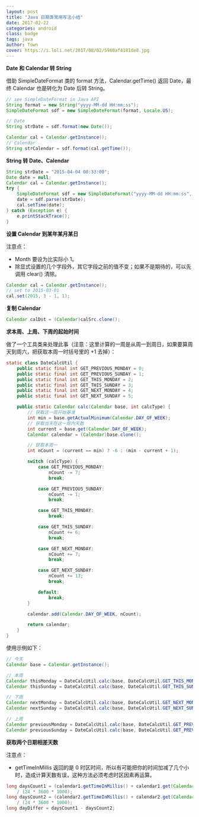 ```yaml
---
layout: post
title: "Java 日期类常用写法小结"
date: 2017-02-22
categories: android
class: badge
tags: java
author: Town
cover: https://i.loli.net/2017/08/02/5980af4181de8.jpg
---
```


**Date 和 Calendar 转 String**

借助 SimpleDateFormat 类的 format 方法，Calendar.getTime() 返回 Date，最终 Calendar 也是转化为 Date 后转 String。

```java
// see SimpleDateFormat in Java API
String format = new String("yyyy-MM-dd HH:mm:ss");
SimpleDateFormat sdf = new SimpleDateFormat(format, Locale.US);

// Date
String strDate = sdf.format(new Date());

Calendar cal = Calendar.getInstance();
// Calendar
String strCalendar = sdf.format(cal.getTime());
```

**String 转 Date、Calendar**

```java
String strDate = "2015-04-04 00:33:00";
Date date = null;
Calendar cal = Calendar.getInstance();
try {
    SimpleDateFormat sdf = new SimpleDateFormat("yyyy-MM-dd HH:mm:ss", Locale.US);
    date = sdf.parse(strDate);
    cal.setTime(date);
} catch (Exception e) {
    e.printStackTrace();
}
```

**设置 Calendar 到某年某月某日**

注意点：

* Month 要设为比实际小 1。
* 除显式设置的几个字段外，其它字段之前的值不变；如果不是期待的，可以先调用 clear() 清除。

```java
Calendar cal = Calendar.getInstance();
// set to 2015-03-01
cal.set(2015, 3 - 1, 1);
```

**复制 Calendar**

```java
Calendar calDst = (Calendar)calSrc.clone();
```

**求本周、上周、下周的起始时间**

做了一个工具类来处理此事（注意：这里计算的一周是从周一到周日，如果要算周天到周六，把获取本周一时括号里的 +1 去掉）：

```java
static class DateCalcUtil {
    public static final int GET_PREVIOUS_MONDAY = 0;
    public static final int GET_PREVIOUS_SUNDAY = 1;
    public static final int GET_THIS_MONDAY = 2;
    public static final int GET_THIS_SUNDAY = 3;
    public static final int GET_NEXT_MONDAY = 4;
    public static final int GET_NEXT_SUNDAY = 5;

    public static Calendar calc(Calendar base, int calcType) {
        // 获取这一周开始基准
        int min = base.getActualMinimum(Calendar.DAY_OF_WEEK);
        // 获取当天在这一周内天数
        int current = base.get(Calendar.DAY_OF_WEEK);
        Calendar calendar = (Calendar)base.clone();

        // 获取本周一
        int nCount = (current == min) ? -6 : (min - current + 1);

        switch (calcType) {
            case GET_PREVIOUS_MONDAY:
                nCount -= 7;
                break;

            case GET_PREVIOUS_SUNDAY:
                nCount -= 1;
                break;

            case GET_THIS_MONDAY:
                break;

            case GET_THIS_SUNDAY:
                nCount += 6;
                break;

            case GET_NEXT_MONDAY:
                nCount += 7;
                break;

            case GET_NEXT_SUNDAY:
                nCount += 13;
                break;

            default:
                break;
        }

        calendar.add(Calendar.DAY_OF_WEEK, nCount);

        return calendar;
    }
}
```

使用示例如下：

```java
// 今天
Calendar base = Calendar.getInstance();

// 本周
Calendar thisMonday = DateCalcUtil.calc(base, DateCalcUtil.GET_THIS_MONDAY);
Calendar thisSunday = DateCalcUtil.calc(base, DateCalcUtil.GET_THIS_SUNDAY);

// 下周
Calendar nextMonday = DateCalcUtil.calc(base, DateCalcUtil.GET_NEXT_MONDAY);
Calendar nextSunday = DateCalcUtil.calc(base, DateCalcUtil.GET_NEXT_SUNDAY);

// 上周
Calendar previousMonday = DateCalcUtil.calc(base, DateCalcUtil.GET_PREVIOUS_MONDAY);
Calendar previousSunday = DateCalcUtil.calc(base, DateCalcUtil.GET_PREVIOUS_SUNDAY);
```

**获取两个日期相差天数**

注意点：

* getTimeInMillis 返回的是 0 时区时间，所以有可能把你的时间加减了几个小时，造成计算天数有误，这种方法必须考虑时区因素再运算。

```java
long daysCount1 = (calendar1.getTimeInMillis() + calendar1.get(Calendar.ZONE_OFFSET))
    / (24 * 3600 * 1000);
long daysCount2 = (calendar2.getTimeInMillis() + calendar2.get(Calendar.ZONE_OFFSET))
    / (24 * 3600 * 1000);
long dayDiffer = daysCount1 - daysCount2;
```
